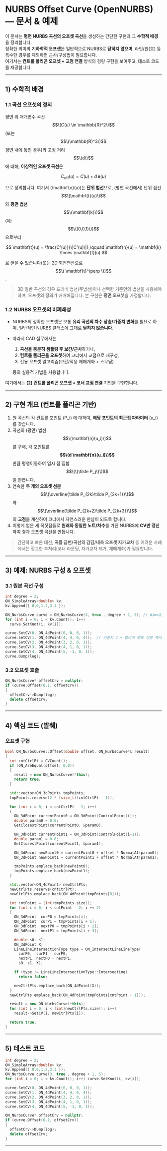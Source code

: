 
# NURBS Offset Curve (OpenNURBS) — 문서 & 예제

이 문서는 **평면 NURBS 곡선의 오프셋 곡선**을 생성하는 간단한 구현과 그 **수학적 배경**을 정리합니다.  
정확한 의미의 **기하학적 오프셋**은 일반적으로 NURBS로 **닫히지 않으며**, 라인/원(호) 등 특수한 경우를 제외하면 근사/구성법이 필요합니다.  
여기서는 **컨트롤 폴리곤 오프셋 + 교점 연결** 방식의 경량 구현을 보여주고, 테스트 코드를 제공합니다.

---

## 1) 수학적 배경

### 1.1 곡선 오프셋의 정의

평면 위 매개변수 곡선 $$\(C(u) \in \mathbb{R}^2\)$$ (또는 $$\(\mathbb{R}^3\)$$ 평면 내에 놓인 경우)와 고정 거리 $$\(d\)$$에 대해, **이상적인 오프셋 곡선**은

$$
C_\text{off}(u) = C(u) + d\,\mathbf{n}(u)
$$

으로 정의합니다. 여기서 \(\mathbf{n}(u)\)는 **단위 법선**으로, (평면 곡선에서) 단위 접선 $$\(\mathbf{t}(u)\)$$와 **평면 법선** $$\(\mathbf{k}\)$$ (예: $$\((0,0,1)\))$$으로부터

$$
\mathbf{t}(u) = \frac{C'(u)}{\|C'(u)\|},\qquad
\mathbf{n}(u) = \mathbf{k} \times \mathbf{t}(u)
$$

로 얻을 수 있습니다(또는 2D 회전연산으로 $$\( \mathbf{t}^\perp \))$$.

> 3D 일반 곡선의 경우 프레네 법선(주법선)이나 선택한 기준면의 법선을 사용해야 하며, 오프셋의 정의가 애매해집니다. 본 구현은 **평면 오프셋**을 가정합니다.

### 1.2 NURBS 오프셋의 비폐쇄성

- NURBS의 정확한 오프셋은 보통 **유리 곡선의 차수 상승/가중치 변화**를 필요로 하며, 일반적인 NURBS 클래스에 그대로 **닫히지 않습니다**.  
- 따라서 CAD 실무에서는
  1) **곡선을 충분히 샘플링 후 보간/근사**하거나,
  2) **컨트롤 폴리곤을 오프셋**하여 코너에서 교점으로 재구성,
  3) 전용 오프셋 알고리즘(보간/적응 재매개화 + 스무딩)

  등의 실용적 기법을 사용합니다.

여기에서는 **(2) 컨트롤 폴리곤 오프셋 + 코너 교점 연결** 기법을 구현합니다.

---

## 2) 구현 개요 (컨트롤 폴리곤 기반)

1. 원 곡선의 각 컨트롤 포인트 \(P_i\) 에 대하여, **해당 포인트의 최근접 파라미터** \(u_i\) 를 찾습니다.  
2. 곡선의 (평면) 법선 $$\(\mathbf{n}(u_i)\)$$를 구해, 각 포인트를 **$$\(d \mathbf{n}(u_i)\)$$** 만큼 평행이동하여 임시 점 집합 $$\(\{\tilde P_j\}\)$$을 만듭니다.  
3. 연속한 **두 개의 오프셋 선분** $$\(\overline{\tilde P_{2k}\tilde P_{2k+1}}\)$$ 와 $$\(\overline{\tilde P_{2k+2}\tilde P_{2k+3}}\)$$ 의 **교점**을 계산하여 코너에서 자연스러운 만남이 되도록 합니다.  
4. 이렇게 얻은 새 꼭짓점들로 **원래와 동일한 노트/차수**를 가진 NURBS에 **CV만 갱신**하여 결과 오프셋 곡선을 만듭니다.

> 간단하고 빠른 대신, **곡률 급변/곡선의 감김/내측 오프셋 자가교차** 등 어려운 사례에서는 정교한 후처리(코너 라운딩, 자가교차 제거, 재매개화)가 필요합니다.

---

## 3) 예제: NURBS 구성 & 오프셋

### 3.1 원본 곡선 구성

```cpp
int degree = 2;
ON_SimpleArray<double> kv;
kv.Append({ 0,0,1,2,3,3 });

ON_NurbsCurve curve = ON_NurbsCurve(3, true , degree + 1, 5); // dim=3, rational, order=3, cv=5
for (int i = 0; i < kv.Count(); i++)
  curve.SetKnot(i, kv[i]);

curve.SetCV(0, ON_4dPoint(0, 0, 0, 1));
curve.SetCV(1, ON_4dPoint(4, 4, 0, 4));  // 가중치 4 → 합리적 원호 성분 예시
curve.SetCV(2, ON_4dPoint(3, 2, 0, 1));
curve.SetCV(3, ON_4dPoint(4, 1, 0, 1));
curve.SetCV(4, ON_4dPoint(5, -1, 0, 1));
curve.Dump(log);
```

### 3.2 오프셋 호출

```cpp
ON_NurbsCurve* offsetCrv = nullptr;
if (curve.Offset(0.1, offsetCrv))
{
  offsetCrv->Dump(log);
  delete offsetCrv;
}
```

---

## 4) 핵심 코드 (발췌)

### 오프셋 구현

```cpp
bool ON_NurbsCurve::Offset(double offset, ON_NurbsCurve*& result)
{
  int cntCtrlPt = CVCount();
  if (ON_AreEqual(offset, 0.0))
  {
    result = new ON_NurbsCurve(*this);
    return true;
  }

  std::vector<ON_3dPoint> tmpPoints;
  tmpPoints.reserve(2 * (size_t)(cntCtrlPt - 1));

  for (int i = 0; i < cntCtrlPt - 1; i++)
  {
    ON_3dPoint currentPoint0 = ON_3dPoint(ControlPoint(i));
    double param0 = 0.0;
    GetClosestPoint(currentPoint0, &param0);

    ON_3dPoint currentPoint1 = ON_3dPoint(ControlPoint(i+1));
    double param1 = 0.0;
    GetClosestPoint(currentPoint1, &param1);

    ON_3dPoint newPoint0 = currentPoint0 + offset * NormalAt(param0);
    ON_3dPoint newPoint1 = currentPoint1 + offset * NormalAt(param1);

    tmpPoints.emplace_back(newPoint0);
    tmpPoints.emplace_back(newPoint1);
  }

  std::vector<ON_4dPoint> newCtrlPts;
  newCtrlPts.reserve(cntCtrlPt);
  newCtrlPts.emplace_back(ON_4dPoint(tmpPoints[0]));

  int cntPoint = (int)tmpPoints.size();
  for (int i = 0; i < cntPoint - 2; i += 2)
  {
    ON_3dPoint  curP0 = tmpPoints[i];
    ON_3dPoint  curP1 = tmpPoints[i + 1];
    ON_3dPoint  nextP0 = tmpPoints[i + 2];
    ON_3dPoint  nextP1 = tmpPoints[i + 3];

    double s0, s1;
    ON_3dPoint X;
    LineLineIntersectionType type = ON_IntersectLineLineType(
      curP0,  curP1 - curP0,
      nextP1, nextP0 - nextP1,
      s0, s1, X);

    if (type != LineLineIntersectionType::Intersecting)
      return false;

    newCtrlPts.emplace_back(ON_4dPoint(X));
  }
  newCtrlPts.emplace_back(ON_4dPoint(tmpPoints[cntPoint - 1]));

  result = new ON_NurbsCurve(*this);
  for (int i = 0; i < (int)newCtrlPts.size(); i++)
    result->SetCV(i, newCtrlPts[i]);

  return true;
}
```

---

## 5) 테스트 코드

```cpp
int degree = 2;
ON_SimpleArray<double> kv;
kv.Append({ 0,0,1,2,3,3 });
ON_NurbsCurve curve(3, true , degree + 1, 5);
for (int i = 0; i < kv.Count(); i++) curve.SetKnot(i, kv[i]);

curve.SetCV(0, ON_4dPoint(0, 0, 0, 1));
curve.SetCV(1, ON_4dPoint(4, 4, 0, 4));
curve.SetCV(2, ON_4dPoint(3, 2, 0, 1));
curve.SetCV(3, ON_4dPoint(4, 1, 0, 1));
curve.SetCV(4, ON_4dPoint(5, -1, 0, 1));

ON_NurbsCurve* offsetCrv = nullptr;
if (curve.Offset(0.1, offsetCrv))
{
  offsetCrv->Dump(log);
  delete offsetCrv;
}
```

---
